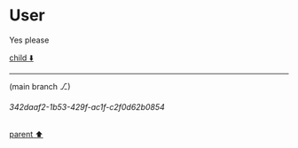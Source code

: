 # User

Yes please

[child ⬇️](#342daaf2-1b53-429f-ac1f-c2f0d62b0854)

---

(main branch ⎇)
###### 342daaf2-1b53-429f-ac1f-c2f0d62b0854
[parent ⬆️](#aaa2c8cb-e81c-4492-a5fc-47ab6403649e)

